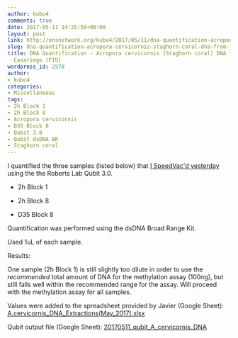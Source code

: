 ```yaml
---
author: kubu4
comments: true
date: 2017-05-11 14:25:58+00:00
layout: post
link: http://onsnetwork.org/kubu4/2017/05/11/dna-quantification-acropora-cervicornis-staghorn-coral-dna-from-javier-casariego-fiu-2/
slug: dna-quantification-acropora-cervicornis-staghorn-coral-dna-from-javier-casariego-fiu-2
title: DNA Quantification - Acropora cervicornis (Staghorn coral) DNA from Javier
  Casariego (FIU)
wordpress_id: 2578
author:
- kubu4
categories:
- Miscellaneous
tags:
- 2h Block 1
- 2h Block 8
- Acropora cervicornis
- D35 Block 8
- Qubit 3.0
- Qubit dsDNA BR
- Staghorn coral
---
```


I quantified the three samples (listed below) that [I SpeedVac'd yesterday](http://onsnetwork.org/kubu4/2017/05/10/dna-concentration-acropora-cervicornis-staghorn-coral-dna-from-javier-casariego-fiu/) using the the Roberts Lab Qubit 3.0.




    
  * 2h Block 1

    
  * 2h Block 8

    
  * D35 Block 8



Quantification was performed using the dsDNA Broad Range Kit.

Used 1uL of each sample.

Results:

One sample (2h Block 1) is still slightly too dilute in order to use the _recommended_ total amount of DNA for the methylation assay (100ng), but still falls well within the recommended range for the assay. Will proceed with the methylation assay for all samples.

Values were added to the spreadsheet provided by Javier (Google Sheet): [A.cervicornis_DNA_Extractions(May_2017).xlsx](https://docs.google.com/spreadsheets/d/1VOZI7LkzBx6tm0RsQQicRNOCKMf83wZb4CMWcdukXgQ/edit?usp=sharing)



Qubit output file (Google Sheet): [20170511_qubit_A_cervicornis_DNA](https://docs.google.com/spreadsheets/d/1tFWB1lCO0bSAb7TPxcgVvtGVO5jL5vY3uhytjIgLMbw/edit?usp=sharing)
